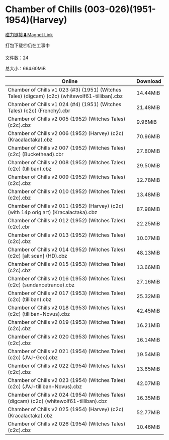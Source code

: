 # Chamber of Chills (003-026)(1951-1954)(Harvey)

[磁力链接⬇Magnet Link](magnet:?xt=urn:btih:998d90acced6533b7dcc9dbff3259483fe469f1c&dn=Chamber%20of%20Chills%20%28003-026%29%281951-1954%29%28Harvey%29)

打包下载📦仍在工事中

文件数：24

总大小：664.60MiB

Online | Download
--- | ---
Chamber of Chills v1 023 (#3) (1951) (Witches Tales) (digcam) (c2c) (whitewolf61-tilliban).cbz | 14.44MiB
Chamber of Chills v1 024 (#4) (1951) (Witches Tales) (c2c) (Frenchy).cbr | 21.48MiB
Chamber of Chills v2 005 (1952) (Witches Tales) (c2c).cbz | 9.96MiB
Chamber of Chills v2 006 (1952) (Harvey) (c2c) (Kracalactaka).cbz | 70.96MiB
Chamber of Chills v2 007 (1952) (Witches Tales) (c2c) (Buckethead).cbr | 27.80MiB
Chamber of Chills v2 008 (1952) (Witches Tales) (c2c) (tilliban).cbz | 29.50MiB
Chamber of Chills v2 009 (1952) (Witches Tales) (c2c).cbz | 12.78MiB
Chamber of Chills v2 010 (1952) (Witches Tales) (c2c).cbz | 13.48MiB
Chamber of Chills v2 011 (1952) (Harvey) (c2c) (with 14p orig art) (Kracalactaka).cbz | 87.98MiB
Chamber of Chills v2 012 (1952) (Witches Tales) (c2c).cbr | 22.25MiB
Chamber of Chills v2 013 (1952) (Witches Tales) (c2c).cbz | 10.07MiB
Chamber of Chills v2 014 (1952) (Witches Tales) (c2c) \[alt scan\] (HD).cbz | 48.13MiB
Chamber of Chills v2 015 (1953) (Witches Tales) (c2c).cbz | 13.66MiB
Chamber of Chills v2 016 (1953) (Witches Tales) (c2c) (sundancetrance).cbz | 27.16MiB
Chamber of Chills v2 017 (1953) (Witches Tales) (c2c) (tilliban).cbz | 25.32MiB
Chamber of Chills v2 018 (1953) (Witches Tales) (c2c) (tilliban-Novus).cbz | 42.45MiB
Chamber of Chills v2 019 (1953) (Witches Tales) (c2c).cbz | 16.21MiB
Chamber of Chills v2 020 (1953) (Witches Tales) (c2c).cbz | 16.14MiB
Chamber of Chills v2 021 (1954) (Witches Tales) (c2c) (JVJ-Geo).cbz | 19.54MiB
Chamber of Chills v2 022 (1954) (Witches Tales) (c2c).cbz | 13.65MiB
Chamber of Chills v2 023 (1954) (Witches Tales) (c2c) (JVJ-tilliban-Novus).cbz | 42.07MiB
Chamber of Chills v2 024 (1954) (Witches Tales) (digcam) (c2c) (whitewolf61-tilliban).cbz | 16.35MiB
Chamber of Chills v2 025 (1954) (Harvey) (c2c) (Kracalactaka).cbz | 52.77MiB
Chamber of Chills v2 026 (1954) (Witches Tales) (c2c).cbz | 10.46MiB